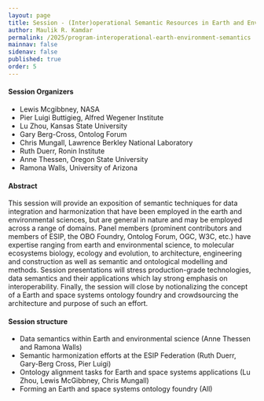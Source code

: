 ```yaml
---
layout: page
title: Session - (Inter)operational Semantic Resources in Earth and Environmental Science
author: Maulik R. Kamdar
permalink: /2025/program-interoperational-earth-environment-semantics
mainnav: false
sidenav: false
published: true
order: 5
---
```


#### Session Organizers
- Lewis Mcgibbney, NASA
- Pier Luigi Buttigieg, Alfred Wegener Institute
- Lu Zhou, Kansas State University
- Gary Berg-Cross, Ontolog Forum
- Chris Mungall, Lawrence Berkley National Laboratory
- Ruth Duerr, Ronin Institute
- Anne Thessen, Oregon State University
- Ramona Walls, University of Arizona

#### Abstract

This session will provide an exposition of semantic techniques for data integration and harmonization that have been employed in the earth and environmental sciences, but are general in nature and may be employed across a range of domains. Panel members (prominent contributors and members of ESIP, the OBO Foundry, Ontolog Forum, OGC, W3C, etc.) have expertise ranging from earth and environmental science, to molecular ecosystems biology, ecology and evolution, to architecture, engineering and construction as well as semantic and ontological modelling and methods. Session presentations will stress production-grade technologies, data semantics and their applications which lay strong emphasis on interoperability. Finally, the session will close by notionalizing the concept of a Earth and space systems ontology foundry and crowdsourcing the architecture and purpose of such an effort.

#### Session structure

* Data semantics within Earth and environmental science (Anne Thessen and Ramona Walls)
* Semantic harmonization efforts at the ESIP Federation (Ruth Duerr, Gary-Berg Cross, Pier Luigi)
* Ontology alignment tasks for Earth and space systems applications (Lu Zhou, Lewis McGibbney, Chris Mungall)
* Forming an Earth and space systems ontology foundry (All)
